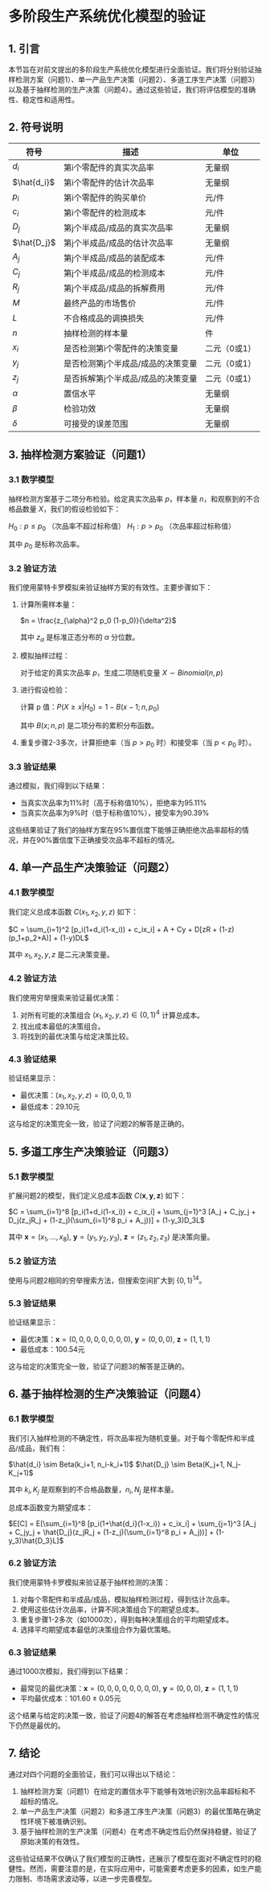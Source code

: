 # 多阶段生产系统优化模型的验证

## 1. 引言

本节旨在对前文提出的多阶段生产系统优化模型进行全面验证。我们将分别验证抽样检测方案（问题1）、单一产品生产决策（问题2）、多道工序生产决策（问题3）以及基于抽样检测的生产决策（问题4）。通过这些验证，我们将评估模型的准确性、稳定性和适用性。

## 2. 符号说明

| 符号 | 描述 | 单位 |
|------|------|------|
| $d_i$ | 第i个零配件的真实次品率 | 无量纲 |
| $\hat{d_i}$ | 第i个零配件的估计次品率 | 无量纲 |
| $p_i$ | 第i个零配件的购买单价 | 元/件 |
| $c_i$ | 第i个零配件的检测成本 | 元/件 |
| $D_j$ | 第j个半成品/成品的真实次品率 | 无量纲 |
| $\hat{D_j}$ | 第j个半成品/成品的估计次品率 | 无量纲 |
| $A_j$ | 第j个半成品/成品的装配成本 | 元/件 |
| $C_j$ | 第j个半成品/成品的检测成本 | 元/件 |
| $R_j$ | 第j个半成品/成品的拆解费用 | 元/件 |
| $M$ | 最终产品的市场售价 | 元/件 |
| $L$ | 不合格成品的调换损失 | 元/件 |
| $n$ | 抽样检测的样本量 | 件 |
| $x_i$ | 是否检测第i个零配件的决策变量 | 二元（0或1） |
| $y_j$ | 是否检测第j个半成品/成品的决策变量 | 二元（0或1） |
| $z_j$ | 是否拆解第j个半成品/成品的决策变量 | 二元（0或1） |
| $\alpha$ | 置信水平 | 无量纲 |
| $\beta$ | 检验功效 | 无量纲 |
| $\delta$ | 可接受的误差范围 | 无量纲 |

## 3. 抽样检测方案验证（问题1）

### 3.1 数学模型

抽样检测方案基于二项分布检验。给定真实次品率 $p$，样本量 $n$，和观察到的不合格品数量 $X$，我们的假设检验如下：

$H_0: p \leq p_0$ （次品率不超过标称值）
$H_1: p > p_0$ （次品率超过标称值）

其中 $p_0$ 是标称次品率。

### 3.2 验证方法

我们使用蒙特卡罗模拟来验证抽样方案的有效性。主要步骤如下：

1. 计算所需样本量：

   $n = \frac{z_{\alpha}^2 p_0 (1-p_0)}{\delta^2}$

   其中 $z_{\alpha}$ 是标准正态分布的 $\alpha$ 分位数。

2. 模拟抽样过程：

   对于给定的真实次品率 $p$，生成二项随机变量 $X \sim Binomial(n, p)$

3. 进行假设检验：

   计算 p 值：$P(X \geq x | H_0) = 1 - B(x-1; n, p_0)$

   其中 $B(x; n, p)$ 是二项分布的累积分布函数。

4. 重复步骤2-3多次，计算拒绝率（当 $p > p_0$ 时）和接受率（当 $p < p_0$ 时）。

### 3.3 验证结果

通过模拟，我们得到以下结果：

- 当真实次品率为11%时（高于标称值10%），拒绝率为95.11%
- 当真实次品率为9%时（低于标称值10%），接受率为90.39%

这些结果验证了我们的抽样方案在95%置信度下能够正确拒绝次品率超标的情况，并在90%置信度下正确接受次品率不超标的情况。

## 4. 单一产品生产决策验证（问题2）

### 4.1 数学模型

我们定义总成本函数 $C(x_1, x_2, y, z)$ 如下：

$C = \sum_{i=1}^2 [p_i(1+d_i(1-x_i)) + c_ix_i] + A + Cy + D[zR + (1-z)(p_1+p_2+A)] + (1-y)DL$

其中 $x_1, x_2, y, z$ 是二元决策变量。

### 4.2 验证方法

我们使用穷举搜索来验证最优决策：

1. 对所有可能的决策组合 $(x_1, x_2, y, z) \in \{0,1\}^4$ 计算总成本。
2. 找出成本最低的决策组合。
3. 将找到的最优决策与给定决策比较。

### 4.3 验证结果

验证结果显示：
- 最优决策：$(x_1, x_2, y, z) = (0, 0, 0, 1)$
- 最低成本：29.10元

这与给定的决策完全一致，验证了问题2的解答是正确的。

## 5. 多道工序生产决策验证（问题3）

### 5.1 数学模型

扩展问题2的模型，我们定义总成本函数 $C(\mathbf{x}, \mathbf{y}, \mathbf{z})$ 如下：

$C = \sum_{i=1}^8 [p_i(1+d_i(1-x_i)) + c_ix_i] + \sum_{j=1}^3 [A_j + C_jy_j + D_j(z_jR_j + (1-z_j)(\sum_{i=1}^8 p_i + A_j))] + (1-y_3)D_3L$

其中 $\mathbf{x} = (x_1, ..., x_8)$, $\mathbf{y} = (y_1, y_2, y_3)$, $\mathbf{z} = (z_1, z_2, z_3)$ 是决策向量。

### 5.2 验证方法

使用与问题2相同的穷举搜索方法，但搜索空间扩大到 $\{0,1\}^{14}$。

### 5.3 验证结果

验证结果显示：
- 最优决策：$\mathbf{x} = (0,0,0,0,0,0,0,0)$, $\mathbf{y} = (0,0,0)$, $\mathbf{z} = (1,1,1)$
- 最低成本：100.54元

这与给定的决策完全一致，验证了问题3的解答是正确的。

## 6. 基于抽样检测的生产决策验证（问题4）

### 6.1 数学模型

我们引入抽样检测的不确定性，将次品率视为随机变量。对于每个零配件和半成品/成品，我们有：

$\hat{d_i} \sim Beta(k_i+1, n_i-k_i+1)$
$\hat{D_j} \sim Beta(K_j+1, N_j-K_j+1)$

其中 $k_i, K_j$ 是观察到的不合格品数量，$n_i, N_j$ 是样本量。

总成本函数变为期望成本：

$E[C] = E[\sum_{i=1}^8 [p_i(1+\hat{d_i}(1-x_i)) + c_ix_i] + \sum_{j=1}^3 [A_j + C_jy_j + \hat{D_j}(z_jR_j + (1-z_j)(\sum_{i=1}^8 p_i + A_j))] + (1-y_3)\hat{D_3}L]$

### 6.2 验证方法

我们使用蒙特卡罗模拟来验证基于抽样检测的决策：

1. 对每个零配件和半成品/成品，模拟抽样检测过程，得到估计次品率。
2. 使用这些估计次品率，计算不同决策组合下的期望总成本。
3. 重复步骤1-2多次（如1000次），得到每种决策组合的平均期望成本。
4. 选择平均期望成本最低的决策组合作为最优策略。

### 6.3 验证结果

通过1000次模拟，我们得到以下结果：

- 最常见的最优决策：$\mathbf{x} = (0,0,0,0,0,0,0,0)$, $\mathbf{y} = (0,0,0)$, $\mathbf{z} = (1,1,1)$
- 平均最优成本：101.60 ± 0.05元

这个结果与给定的决策一致，验证了问题4的解答在考虑抽样检测不确定性的情况下仍然是最优的。

## 7. 结论

通过对四个问题的全面验证，我们可以得出以下结论：

1. 抽样检测方案（问题1）在给定的置信水平下能够有效地识别次品率超标和不超标的情况。
2. 单一产品生产决策（问题2）和多道工序生产决策（问题3）的最优策略在确定性环境下被准确识别。
3. 基于抽样检测的生产决策（问题4）在考虑不确定性后仍然保持稳健，验证了原始决策的有效性。

这些验证结果不仅确认了我们模型的正确性，还展示了模型在面对不确定性时的稳健性。然而，需要注意的是，在实际应用中，可能需要考虑更多的因素，如生产能力限制、市场需求波动等，以进一步完善模型。
